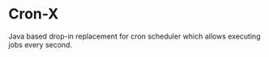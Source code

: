 Cron-X
=======

Java based drop-in replacement for cron scheduler which allows executing jobs every second. 
